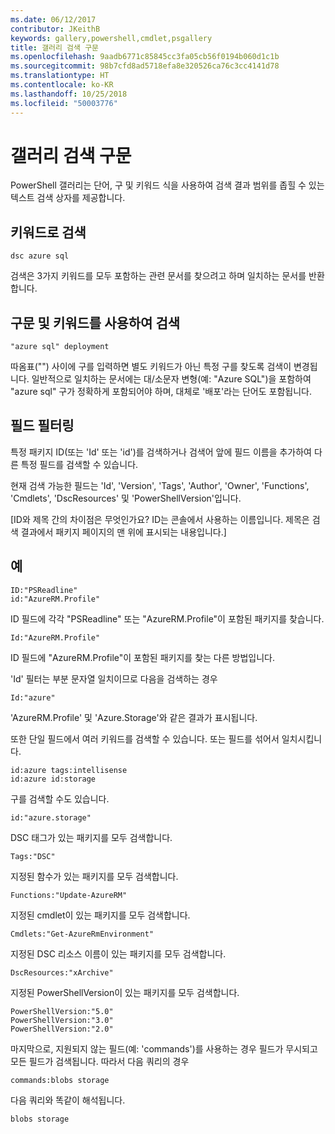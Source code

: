 ```yaml
---
ms.date: 06/12/2017
contributor: JKeithB
keywords: gallery,powershell,cmdlet,psgallery
title: 갤러리 검색 구문
ms.openlocfilehash: 9aadb6771c85845cc3fa05cb56f0194b060d1c1b
ms.sourcegitcommit: 98b7cfd8ad5718efa8e320526ca76c3cc4141d78
ms.translationtype: HT
ms.contentlocale: ko-KR
ms.lasthandoff: 10/25/2018
ms.locfileid: "50003776"
---
```

# <a name="gallery-search-syntax"></a>갤러리 검색 구문

PowerShell 갤러리는 단어, 구 및 키워드 식을 사용하여 검색 결과 범위를 좁힐 수 있는 텍스트 검색 상자를 제공합니다.

## <a name="search-by-keywords"></a>키워드로 검색

    dsc azure sql

검색은 3가지 키워드를 모두 포함하는 관련 문서를 찾으려고 하며 일치하는 문서를 반환합니다.

## <a name="search-using-phrases-and-keywords"></a>구문 및 키워드를 사용하여 검색

    "azure sql" deployment

따옴표("") 사이에 구를 입력하면 별도 키워드가 아닌 특정 구를 찾도록 검색이 변경됩니다.
일반적으로 일치하는 문서에는 대/소문자 변형(예: "Azure SQL")을 포함하여 "azure sql" 구가 정확하게 포함되어야 하며, 대체로 '배포'라는 단어도 포함됩니다.

## <a name="filtering-on-fields"></a>필드 필터링

특정 패키지 ID(또는 'Id' 또는 'id')를 검색하거나 검색어 앞에 필드 이름을 추가하여 다른 특정 필드를 검색할 수 있습니다.

현재 검색 가능한 필드는 'Id', 'Version', 'Tags', 'Author', 'Owner', 'Functions', 'Cmdlets', 'DscResources' 및 'PowerShellVersion'입니다.

[ID와 제목 간의 차이점은 무엇인가요? ID는 콘솔에서 사용하는 이름입니다. 제목은 검색 결과에서 패키지 페이지의 맨 위에 표시되는 내용입니다.]

## <a name="examples"></a>예

    ID:"PSReadline"
    id:"AzureRM.Profile"

ID 필드에 각각 "PSReadline" 또는 "AzureRM.Profile"이 포함된 패키지를 찾습니다.

    Id:"AzureRM.Profile"

ID 필드에 "AzureRM.Profile"이 포함된 패키지를 찾는 다른 방법입니다.

'Id' 필터는 부분 문자열 일치이므로 다음을 검색하는 경우

    Id:"azure"

'AzureRM.Profile' 및 'Azure.Storage'와 같은 결과가 표시됩니다.

또한 단일 필드에서 여러 키워드를 검색할 수 있습니다. 또는 필드를 섞어서 일치시킵니다.

    id:azure tags:intellisense
    id:azure id:storage

구를 검색할 수도 있습니다.

    id:"azure.storage"


DSC 태그가 있는 패키지를 모두 검색합니다.

    Tags:"DSC"

지정된 함수가 있는 패키지를 모두 검색합니다.

    Functions:"Update-AzureRM"

지정된 cmdlet이 있는 패키지를 모두 검색합니다.

    Cmdlets:"Get-AzureRmEnvironment"

지정된 DSC 리소스 이름이 있는 패키지를 모두 검색합니다.

    DscResources:"xArchive"

지정된 PowerShellVersion이 있는 패키지를 모두 검색합니다.

    PowerShellVersion:"5.0"
    PowerShellVersion:"3.0"
    PowerShellVersion:"2.0"


마지막으로, 지원되지 않는 필드(예: 'commands')를 사용하는 경우 필드가 무시되고 모든 필드가 검색됩니다. 따라서 다음 쿼리의 경우

    commands:blobs storage

다음 쿼리와 똑같이 해석됩니다.

    blobs storage
